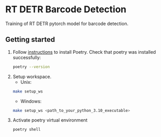 # RT DETR Barcode Detection

Training of RT DETR pytorch model for barcode detection.

## Getting started

1. Follow [instructions](https://github.com/python-poetry/install.python-poetry.org) to install Poetry. Check that poetry was installed successfully:
   ```bash
   poetry --version
   ```
1. Setup workspace.
   - Unix:
   ```bash
   make setup_ws
   ```
   - Windows:
   ```bash
   make setup_ws <path_to_your_python_3.10_executable>
   ```
1. Activate poetry virtual environment
   ```bash
   poetry shell
   ```
